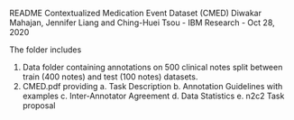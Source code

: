 README
Contextualized Medication Event Dataset (CMED) 
Diwakar Mahajan, Jennifer Liang and Ching-Huei Tsou - IBM Research - Oct 28, 2020

The folder includes
1. Data folder containing annotations on 500 clinical notes split between train (400 notes) and test (100 notes) datasets.
2. CMED.pdf providing
	a. Task Description
	b. Annotation Guidelines with examples
	c. Inter-Annotator Agreement
	d. Data Statistics
	e. n2c2 Task proposal
